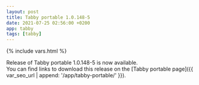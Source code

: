 ```yaml
---
layout: post
title: Tabby portable 1.0.148-5
date: 2021-07-25 02:56:00 +0200
app: tabby
tags: [tabby]
---
```

{% include vars.html %}

Release of Tabby portable 1.0.148-5 is now available.<br />
You can find links to download this release on the [Tabby portable page]({{ var_seo_url | append: '/app/tabby-portable/' }}).
